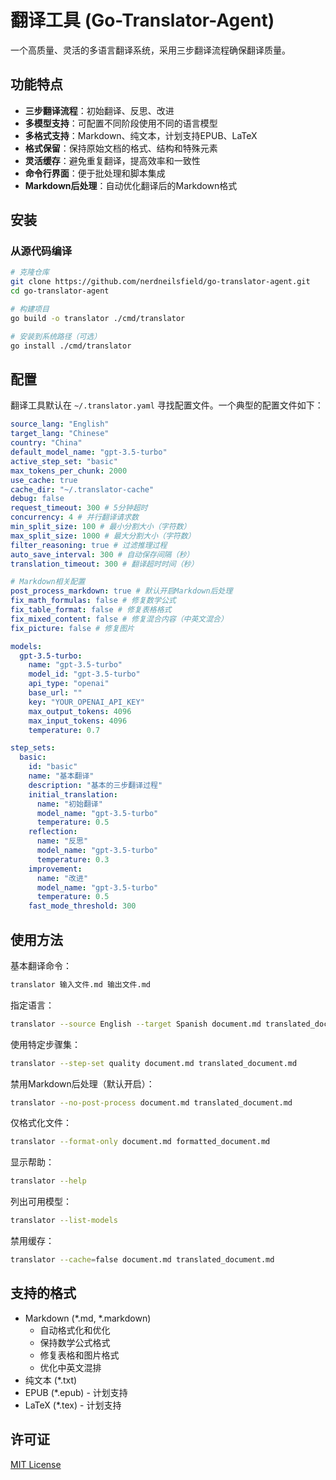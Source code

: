 # 翻译工具 (Go-Translator-Agent)

一个高质量、灵活的多语言翻译系统，采用三步翻译流程确保翻译质量。

## 功能特点

- **三步翻译流程**：初始翻译、反思、改进
- **多模型支持**：可配置不同阶段使用不同的语言模型
- **多格式支持**：Markdown、纯文本，计划支持EPUB、LaTeX
- **格式保留**：保持原始文档的格式、结构和特殊元素
- **灵活缓存**：避免重复翻译，提高效率和一致性
- **命令行界面**：便于批处理和脚本集成
- **Markdown后处理**：自动优化翻译后的Markdown格式

## 安装

### 从源代码编译

```bash
# 克隆仓库
git clone https://github.com/nerdneilsfield/go-translator-agent.git
cd go-translator-agent

# 构建项目
go build -o translator ./cmd/translator

# 安装到系统路径（可选）
go install ./cmd/translator
```

## 配置

翻译工具默认在 `~/.translator.yaml` 寻找配置文件。一个典型的配置文件如下：

```yaml
source_lang: "English"
target_lang: "Chinese"
country: "China"
default_model_name: "gpt-3.5-turbo"
active_step_set: "basic"
max_tokens_per_chunk: 2000
use_cache: true
cache_dir: "~/.translator-cache"
debug: false
request_timeout: 300 # 5分钟超时
concurrency: 4 # 并行翻译请求数
min_split_size: 100 # 最小分割大小（字符数）
max_split_size: 1000 # 最大分割大小（字符数）
filter_reasoning: true # 过滤推理过程
auto_save_interval: 300 # 自动保存间隔（秒）
translation_timeout: 300 # 翻译超时时间（秒）

# Markdown相关配置
post_process_markdown: true # 默认开启Markdown后处理
fix_math_formulas: false # 修复数学公式
fix_table_format: false # 修复表格格式
fix_mixed_content: false # 修复混合内容（中英文混合）
fix_picture: false # 修复图片

models:
  gpt-3.5-turbo:
    name: "gpt-3.5-turbo"
    model_id: "gpt-3.5-turbo"
    api_type: "openai"
    base_url: ""
    key: "YOUR_OPENAI_API_KEY" 
    max_output_tokens: 4096
    max_input_tokens: 4096
    temperature: 0.7

step_sets:
  basic:
    id: "basic"
    name: "基本翻译"
    description: "基本的三步翻译过程"
    initial_translation:
      name: "初始翻译"
      model_name: "gpt-3.5-turbo"
      temperature: 0.5
    reflection:
      name: "反思"
      model_name: "gpt-3.5-turbo"
      temperature: 0.3
    improvement:
      name: "改进"
      model_name: "gpt-3.5-turbo"
      temperature: 0.5
    fast_mode_threshold: 300
```

## 使用方法

基本翻译命令：

```bash
translator 输入文件.md 输出文件.md
```

指定语言：

```bash
translator --source English --target Spanish document.md translated_document.md
```

使用特定步骤集：

```bash
translator --step-set quality document.md translated_document.md
```

禁用Markdown后处理（默认开启）：

```bash
translator --no-post-process document.md translated_document.md
```

仅格式化文件：

```bash
translator --format-only document.md formatted_document.md
```

显示帮助：

```bash
translator --help
```

列出可用模型：

```bash
translator --list-models
```

禁用缓存：

```bash
translator --cache=false document.md translated_document.md
```

## 支持的格式

- Markdown (*.md, *.markdown)
  - 自动格式化和优化
  - 保持数学公式格式
  - 修复表格和图片格式
  - 优化中英文混排
- 纯文本 (*.txt)
- EPUB (*.epub) - 计划支持
- LaTeX (*.tex) - 计划支持

## 许可证

[MIT License](LICENSE)
